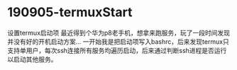 # 190905-termuxStart
设置termux启动项
最近得到个华为p8老手机，想拿来跑服务，玩了一段时间发现并没有好的开机启动方案...
一开始我是把启动项写入bashrc，后来发现termux只支持单用户，每次ssh连接所有服务均遍历启动，后来通过判断ssh进程是否运行以启动其他服务。
